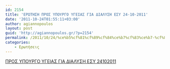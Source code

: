 ```yaml
---
id: 2154
title: 'ΕΡΩΤΗΣΗ ΠΡΟΣ ΥΠΟΥΡΓΟ ΥΓΕΙΑΣ ΓΙΑ ΔΙΑΛΥΣΗ ΕΣΥ 24-10-2011'
date: '2011-10-24T01:55:11+03:00'
author: agiannopoulos
layout: post
guid: 'http://agiannopoulos.gr/?p=2154'
permalink: /2011/10/24/%ce%b5%cf%81%cf%89%cf%84%ce%b7%cf%83%ce%b7-%cf%80%cf%81%ce%bf%cf%83-%cf%85%cf%80%ce%bf%cf%85%cf%81%ce%b3%ce%bf-%cf%85%ce%b3%ce%b5%ce%b9%ce%b1%cf%83-%ce%b3%ce%b9%ce%b1-%ce%b4%ce%b9%ce%b1%ce%bb%cf%85/
categories:
    - Ερωτήσεις
---
```


[ΠΡΟΣ ΥΠΟΥΡΓΟ ΥΓΕΙΑΣ ΓΙΑ ΔΙΑΛΥΣΗ ΕΣΥ 24102011](/wp-content/uploads/2012/04/cf80cf81cebfcf83-cf85cf80cebfcf85cf81ceb3cebf-cf85ceb3ceb5ceb9ceb1cf83-ceb3ceb9ceb1-ceb4ceb9ceb1cebbcf85cf83ceb7-ceb5cf83cf85-24102011.doc)
